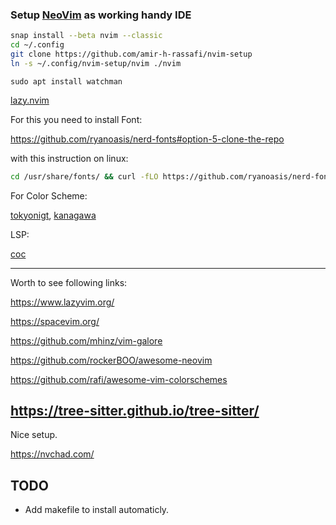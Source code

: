 ### Setup [NeoVim](https://neovim.io) as working handy IDE

```Bash
snap install --beta nvim --classic
cd ~/.config
git clone https://github.com/amir-h-rassafi/nvim-setup
ln -s ~/.config/nvim-setup/nvim ./nvim
```

```
sudo apt install watchman
```

[lazy.nvim](https://github.com/folke/lazy.nvim)

For this you need to install Font:

https://github.com/ryanoasis/nerd-fonts#option-5-clone-the-repo

with this instruction on linux:

```bash
cd /usr/share/fonts/ && curl -fLO https://github.com/ryanoasis/nerd-fonts/raw/HEAD/patched-fonts/DroidSansMono/DroidSansMNerdFont-Regular.otf
```

For Color Scheme:

[tokyonigt](https://github.com/folke/tokyonight.nvim),
[kanagawa](https://github.com/rebelot/kanagawa.nvim)

LSP:

[coc](https://github.com/neoclide/coc.nvim)

---------------------

Worth to see following links:

https://www.lazyvim.org/

https://spacevim.org/

https://github.com/mhinz/vim-galore

https://github.com/rockerBOO/awesome-neovim

https://github.com/rafi/awesome-vim-colorschemes

https://tree-sitter.github.io/tree-sitter/
---------------------
Nice setup.

https://nvchad.com/



## TODO

- Add makefile to install automaticly.
